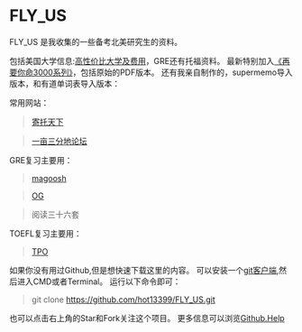 # FLY_US

FLY_US 是我收集的一些备考北美研究生的资料。

包括美国大学信息:[高性价比大学及费用]，GRE还有托福资料。
最新特别加入[《再要你命3000系列》]，包括原始的PDF版本。
还有我亲自制作的，supermemo导入版本，和有道单词表导入版本：


常用网站：
  
  > [寄托天下]
  
  > [一亩三分地论坛]

GRE复习主要用：
  
  > [magoosh]
  
  > [OG]
  
  > 阅读三十六套

TOEFL复习主要用：
  > [TPO]

  
如果你没有用过Github,但是想快速下载这里的内容。
可以安装一个[git客户端],然后进入CMD或者Terminal。
运行以下命令即可：
 > git clone https://github.com/hot13399/FLY_US.git
  
也可以点击右上角的Star和Fork关注这个项目。
更多信息可以浏览[Github.Help]

[一亩三分地论坛]: http://www.1point3acres.com/
[寄托天下]: http://bbs.gter.net/
[高性价比大学及费用]: https://github.com/hot13399/FLY_US/blob/master/%E7%BE%8E%E5%9B%BD%E5%A4%A7%E5%AD%A6%E4%BF%A1%E6%81%AF/%E5%8C%97%E7%BE%8E%E6%80%A7%E4%BB%B7%E6%AF%94%E5%A4%A7%E5%AD%A6%E5%AD%A6%E8%B4%B9.md
[git客户端]: http://git-scm.com/downloads
[Github.Help]: https://help.github.com/articles/set-up-git/
[OG]: http://store.ets.org/store/ets/en_US/pd/ThemeID.12805600/productID.253480200
[magoosh]: http://magoosh.com/
[TPO]: http://bbs.zhan.com/forum-41-1.html
[《再要你命3000系列》]: https://github.com/hot13399/FLY_US/tree/master/GRE/%E8%AF%8D%E6%B1%87/%E8%A6%81%E4%BD%A0%E5%91%BD%E4%B8%89%E5%8D%83%E7%B3%BB%E5%88%97
